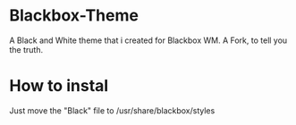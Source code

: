 # Blackbox-Theme
A Black and White theme that i created for Blackbox WM. A Fork, to tell you the truth.

# How to instal

Just move the "Black" file to /usr/share/blackbox/styles
